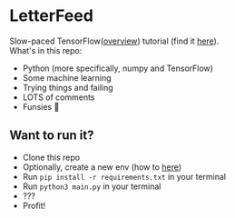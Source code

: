 # LetterFeed

Slow-paced TensorFlow([overview](https://www.tensorflow.org/versions/r0.10/get_started/basic_usage.html#overview)) tutorial (find it [here](https://www.tensorflow.org/versions/r0.9/tutorials/mnist/beginners/index.html)).<br>
What's in this repo:

- Python (more specifically, numpy and TensorFlow)
- Some machine learning
- Trying things and failing
- LOTS of comments
- Funsies :tada:

## Want to run it?

- Clone this repo
- Optionally, create a new env (how to [here](http://docs.python-guide.org/en/latest/dev/virtualenvs/))
- Run `pip install -r requirements.txt` in your terminal
- Run `python3 main.py` in your terminal
- ???
- Profit!
